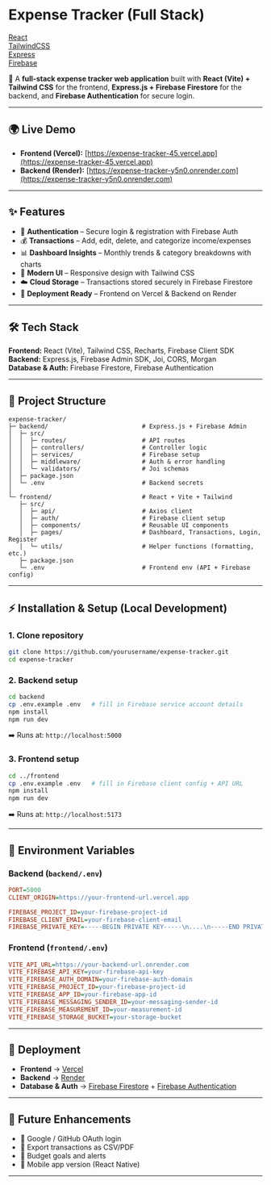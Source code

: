 # Expense Tracker (Full Stack)

[React](https://reactjs.org/)  
[TailwindCSS](https://tailwindcss.com/)  
[Express](https://expressjs.com/)  
[Firebase](https://firebase.google.com/)  


🚀 A **full-stack expense tracker web application** built with **React (Vite) + Tailwind CSS** for the frontend, **Express.js + Firebase Firestore** for the backend, and **Firebase Authentication** for secure login.  

---

## 🌍 Live Demo

- **Frontend (Vercel):** [https://expense-tracker-45.vercel.app](https://expense-tracker-45.vercel.app)  
- **Backend (Render):** [https://expense-tracker-y5n0.onrender.com](https://expense-tracker-y5n0.onrender.com)  

---

## ✨ Features

- 🔐 **Authentication** – Secure login & registration with Firebase Auth  
- 💰 **Transactions** – Add, edit, delete, and categorize income/expenses  
- 📊 **Dashboard Insights** – Monthly trends & category breakdowns with charts  
- 🎨 **Modern UI** – Responsive design with Tailwind CSS  
- ☁️ **Cloud Storage** – Transactions stored securely in Firebase Firestore  
- 🚀 **Deployment Ready** – Frontend on Vercel & Backend on Render  

---

## 🛠️ Tech Stack

**Frontend:** React (Vite), Tailwind CSS, Recharts, Firebase Client SDK  
**Backend:** Express.js, Firebase Admin SDK, Joi, CORS, Morgan  
**Database & Auth:** Firebase Firestore, Firebase Authentication  

---

## 📂 Project Structure

```
expense-tracker/
├─ backend/                          # Express.js + Firebase Admin
│  ├─ src/
│  │  ├─ routes/                     # API routes
│  │  ├─ controllers/                # Controller logic
│  │  ├─ services/                   # Firebase setup
│  │  ├─ middleware/                 # Auth & error handling
│  │  └─ validators/                 # Joi schemas
│  ├─ package.json
│  └─ .env                           # Backend secrets
│
└─ frontend/                         # React + Vite + Tailwind
   ├─ src/
   │  ├─ api/                        # Axios client
   │  ├─ auth/                       # Firebase client setup
   │  ├─ components/                 # Reusable UI components
   │  ├─ pages/                      # Dashboard, Transactions, Login, Register
   │  └─ utils/                      # Helper functions (formatting, etc.)
   ├─ package.json
   └─ .env                           # Frontend env (API + Firebase config)
```

---

## ⚡ Installation & Setup (Local Development)

### 1. Clone repository
```bash
git clone https://github.com/yourusername/expense-tracker.git
cd expense-tracker
```

### 2. Backend setup
```bash
cd backend
cp .env.example .env   # fill in Firebase service account details
npm install
npm run dev
```
➡️ Runs at: `http://localhost:5000`

### 3. Frontend setup
```bash
cd ../frontend
cp .env.example .env   # fill in Firebase client config + API URL
npm install
npm run dev
```
➡️ Runs at: `http://localhost:5173`

---

## 🔑 Environment Variables

### Backend (`backend/.env`)
```ini
PORT=5000
CLIENT_ORIGIN=https://your-frontend-url.vercel.app

FIREBASE_PROJECT_ID=your-firebase-project-id
FIREBASE_CLIENT_EMAIL=your-firebase-client-email
FIREBASE_PRIVATE_KEY=-----BEGIN PRIVATE KEY-----\n....\n-----END PRIVATE KEY-----\n
```

### Frontend (`frontend/.env`)
```ini
VITE_API_URL=https://your-backend-url.onrender.com
VITE_FIREBASE_API_KEY=your-firebase-api-key
VITE_FIREBASE_AUTH_DOMAIN=your-firebase-auth-domain
VITE_FIREBASE_PROJECT_ID=your-firebase-project-id
VITE_FIREBASE_APP_ID=your-firebase-app-id
VITE_FIREBASE_MESSAGING_SENDER_ID=your-messaging-sender-id
VITE_FIREBASE_MEASUREMENT_ID=your-measurement-id
VITE_FIREBASE_STORAGE_BUCKET=your-storage-bucket
```

---

## 🚀 Deployment

- **Frontend** → [Vercel](https://vercel.com/)  
- **Backend** → [Render](https://render.com/)  
- **Database & Auth** → [Firebase Firestore](https://firebase.google.com/products/firestore) + [Firebase Authentication](https://firebase.google.com/products/auth)  

---

## 📌 Future Enhancements
- 🔑 Google / GitHub OAuth login  
- 📑 Export transactions as CSV/PDF  
- 🎯 Budget goals and alerts  
- 📱 Mobile app version (React Native)  

---

